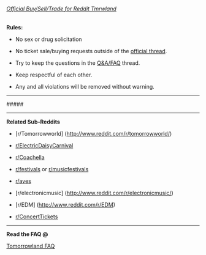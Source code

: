 ###### [Official Buy/Sell/Trade for Reddit Tmrwland](http://www.reddit.com/r/Tomorrowland/comments/2tz31j/official_tomorrowland_2015_ticket_buyselltrade/)

**Rules:**

+ No sex or drug solicitation

+ No ticket sale/buying requests outside of the [official thread](http://www.reddit.com/r/Tomorrowland/comments/1y2ih1/official_tomorrowland_2014_ticket_buyselltrade/).

+ Try to keep the questions in the [Q&A/FAQ](http://www.reddit.com/r/Tomorrowland/comments/1y5whq/official_faqqa_tomorrowland_and_dreamville/) thread.

+ Keep respectful of each other.

+ Any and all violations will be removed without warning.

---

#####[ ](http://www.tomorrowland.be/)

---

**Related Sub-Reddits**

+ [r/Tomorrowworld] (http://www.reddit.com/r/tomorrowworld/)

+ [r/ElectricDaisyCarnival](http://www.reddit.com/r/electricdaisycarnival)

+ [r/Coachella](http://www.reddit.com/r/Coachella)

+ [r/festivals](http://www.reddit.com/r/festivals/) or [r/musicfestivals](http://www.reddit.com/r/musicfestivals)

+ [r/aves](http://www.reddit.com/r/aves/)

+ [r/electronicmusic] (http://www.reddit.com/r/electronicmusic/)

+ [r/EDM] (http://www.reddit.com/r/EDM)

+ [r/ConcertTickets](http://www.reddit.com/r/ConcertTickets)

---

**Read the FAQ @** 

[Tomorrowland FAQ](http://www.tomorrowland.com/en/faq/frequently-asked-questions-0)